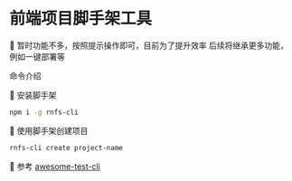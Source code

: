 # 前端项目脚手架工具

🌰 暂时功能不多，按照提示操作即可，目前为了提升效率
后续将继承更多功能，例如一键部署等

命令介绍

🍎 安装脚手架
```bash
npm i -g rnfs-cli
```

🍏 使用脚手架创建项目

```bash
rnfs-cli create project-name
```

🍌 参考  [awesome-test-cli](https://juejin.im/post/5dd10fb76fb9a01fe303a5aa#heading-3)
